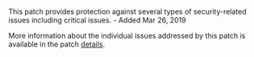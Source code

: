This patch provides protection against several types of security-related issues including critical issues. - Added Mar 26, 2019

More information about the individual issues addressed by this patch is available in the patch [details](https://magento.com/security/patches/supee-11086).
